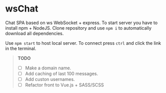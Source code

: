 # wsChat

Chat SPA based on ws WebSocket + express.
To start server you have to install npm + NodeJS. Clone repository and use `npm i` to automatically download all dependencies.

Use `npm start` to host local server. To connect press `ctrl` and click the link in the terminal.

>**TODO**
>- [ ] Make a domain name.
>- [ ] Add caching of last 100 messages.
>- [ ] Add custon usernames.
>- [ ] Refactor front to Vue.js + SASS/SCSS

